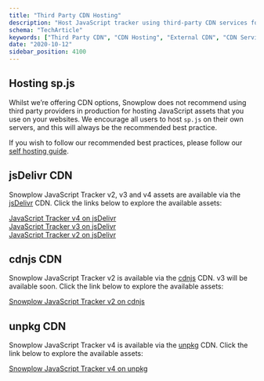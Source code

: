 ```yaml
---
title: "Third Party CDN Hosting"
description: "Host JavaScript tracker using third-party CDN services for behavioral event collection distribution."
schema: "TechArticle"
keywords: ["Third Party CDN", "CDN Hosting", "External CDN", "CDN Services", "Third Party", "CDN Setup"]
date: "2020-10-12"
sidebar_position: 4100
---
```


## Hosting sp.js

Whilst we’re offering CDN options, Snowplow does not recommend using third party providers in production for hosting JavaScript assets that you use on your websites. We encourage all users to host `sp.js` on their own servers, and this will always be the recommended best practice.

If you wish to follow our recommended best practices, please follow our [self hosting guide](/docs/sources/trackers/web-trackers/tracker-setup/hosting-the-javascript-tracker/index.md).

## jsDelivr CDN

Snowplow JavaScript Tracker v2, v3 and v4 assets are available via the [jsDelivr](http://jsdelivr.com) CDN. Click the links below to explore the available assets:

[JavaScript Tracker v4 on jsDelivr](https://www.jsdelivr.com/package/npm/@snowplow/javascript-tracker?path=dist)  
[JavaScript Tracker v3 on jsDelivr](https://cdn.jsdelivr.net/npm/@snowplow/javascript-tracker@3.24.6/)  
[JavaScript Tracker v2 on jsDelivr](https://www.jsdelivr.com/package/gh/snowplow/sp-js-assets)

## cdnjs CDN

Snowplow JavaScript Tracker v2 is available via the [cdnjs](https://cdnjs.com/) CDN. v3 will be available soon. Click the link below to explore the available assets:

[Snowplow JavaScript Tracker v2 on cdnjs](https://cdnjs.com/libraries/snowplow)

## unpkg CDN

Snowplow JavaScript Tracker v4 is available via the [unpkg](https://unpkg.com/) CDN. Click the link below to explore the available assets:

[Snowplow JavaScript Tracker v4 on unpkg](https://unpkg.com/browse/@snowplow/javascript-tracker@latest/dist/)
